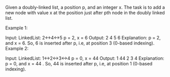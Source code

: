 Given a doubly-linked list, a position p, and an integer x. The task is to add a new node with value x at the position just after pth node in the doubly linked list.

Example 1:

Input:
LinkedList: 2<->4<->5
p = 2, x = 6 
Output: 2 4 5 6
Explanation: p = 2, and x = 6. So, 6 is
inserted after p, i.e, at position 3
(0-based indexing).
Example 2:

Input:
LinkedList: 1<->2<->3<->4
p = 0, x = 44
Output: 1 44 2 3 4
Explanation: p = 0, and x = 44 . So, 44
is inserted after p, i.e, at position 1
(0-based indexing).
